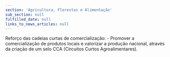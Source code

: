 ```yaml
---
section: 'Agricultura, Florestas e Alimentação'
sub_section: null
fulfilled_date: null
links_to_news_articles: null
---
```


Reforço das cadeias curtas de comercialização: - Promover a comercialização de produtos locais e valorizar a produção nacional, através da criação de um selo CCA (Circuitos Curtos Agroalimentares).